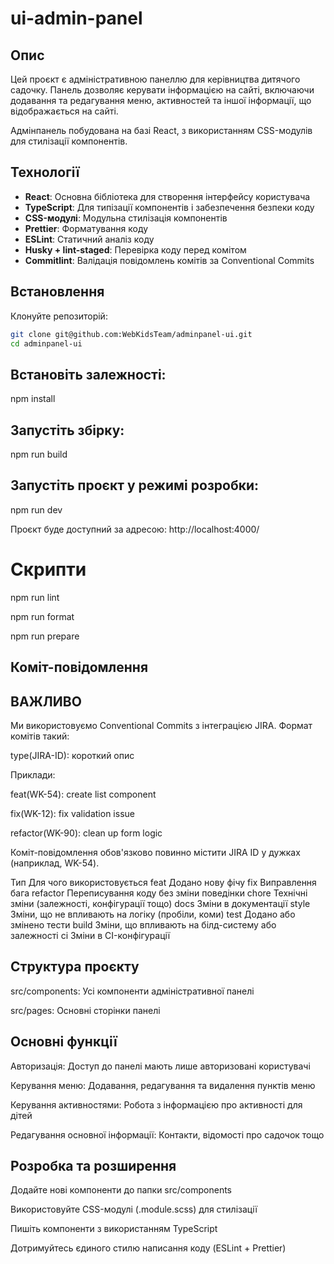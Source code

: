 # ui-admin-panel

## Опис

Цей проєкт є адміністративною панеллю для керівництва дитячого садочку. Панель дозволяє керувати інформацією на сайті, включаючи додавання та редагування меню, активностей та іншої інформації, що відображається на сайті.

Адмінпанель побудована на базі React, з використанням CSS-модулів для стилізації компонентів.

## Технології

- **React**: Основна бібліотека для створення інтерфейсу користувача
- **TypeScript**: Для типізації компонентів і забезпечення безпеки коду
- **CSS-модулі**: Модульна стилізація компонентів
- **Prettier**: Форматування коду
- **ESLint**: Статичний аналіз коду
- **Husky + lint-staged**: Перевірка коду перед комітом
- **Commitlint**: Валідація повідомлень комітів за Conventional Commits

## Встановлення

Клонуйте репозиторій:

```bash
git clone git@github.com:WebKidsTeam/adminpanel-ui.git
cd adminpanel-ui
```

## Встановіть залежності:

npm install

## Запустіть збірку:

npm run build

## Запустіть проєкт у режимі розробки:

npm run dev

Проєкт буде доступний за адресою: http://localhost:4000/

# Скрипти

npm run lint

 <!-- // Запускає ESLint для перевірки коду -->

npm run format

 <!-- Форматує весь код за допомогою Prettier -->

npm run prepare

<!-- # Ініціалізує husky (викликається автоматично після npm install) -->

## Коміт-повідомлення

## ВАЖЛИВО

Ми використовуємо Conventional Commits з інтеграцією JIRA. Формат комітів такий:

type(JIRA-ID): короткий опис

Приклади:

feat(WK-54): create list component

fix(WK-12): fix validation issue

refactor(WK-90): clean up form logic

Коміт-повідомлення обов'язково повинно містити JIRA ID у дужках (наприклад, WK-54).

Тип Для чого використовується
feat Додано нову фічу
fix Виправлення бага
refactor Переписування коду без зміни поведінки
chore Технічні зміни (залежності, конфігурації тощо)
docs Зміни в документації
style Зміни, що не впливають на логіку (пробіли, коми)
test Додано або змінено тести
build Зміни, що впливають на білд-систему або залежності
ci Зміни в CI-конфігурації

## Структура проєкту

src/components: Усі компоненти адміністративної панелі

src/pages: Основні сторінки панелі

## Основні функції

Авторизація: Доступ до панелі мають лише авторизовані користувачі

Керування меню: Додавання, редагування та видалення пунктів меню

Керування активностями: Робота з інформацією про активності для дітей

Редагування основної інформації: Контакти, відомості про садочок тощо

## Розробка та розширення

Додайте нові компоненти до папки src/components

Використовуйте CSS-модулі (.module.scss) для стилізації

Пишіть компоненти з використанням TypeScript

Дотримуйтесь єдиного стилю написання коду (ESLint + Prettier)
